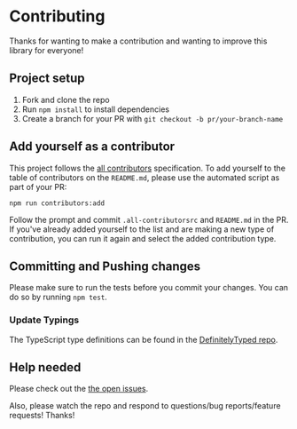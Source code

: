 # Contributing

Thanks for wanting to make a contribution and wanting to improve this library for everyone!

## Project setup

1.  Fork and clone the repo
2.  Run `npm install` to install dependencies
3.  Create a branch for your PR with `git checkout -b pr/your-branch-name`

## Add yourself as a contributor

This project follows the [all contributors](https://github.com/kentcdodds/all-contributors)
specification. To add yourself to the table of contributors on the `README.md`, please use the
automated script as part of your PR:

```console
npm run contributors:add
```

Follow the prompt and commit `.all-contributorsrc` and `README.md` in the PR. If you've already
added yourself to the list and are making a new type of contribution, you can run it again and
select the added contribution type.

## Committing and Pushing changes

Please make sure to run the tests before you commit your changes. You can do so by running
`npm test`.

### Update Typings

The TypeScript type definitions can be found in the
[DefinitelyTyped repo](https://github.com/DefinitelyTyped/DefinitelyTyped/tree/master/types/testing-library__react-hooks).

## Help needed

Please check out the
[the open issues](https://github.com/testing-library/react-hooks-testing-library/issues).

Also, please watch the repo and respond to questions/bug reports/feature requests! Thanks!
